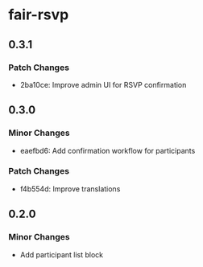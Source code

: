 # fair-rsvp

## 0.3.1

### Patch Changes

- 2ba10ce: Improve admin UI for RSVP confirmation

## 0.3.0

### Minor Changes

- eaefbd6: Add confirmation workflow for participants

### Patch Changes

- f4b554d: Improve translations

## 0.2.0

### Minor Changes

- Add participant list block
